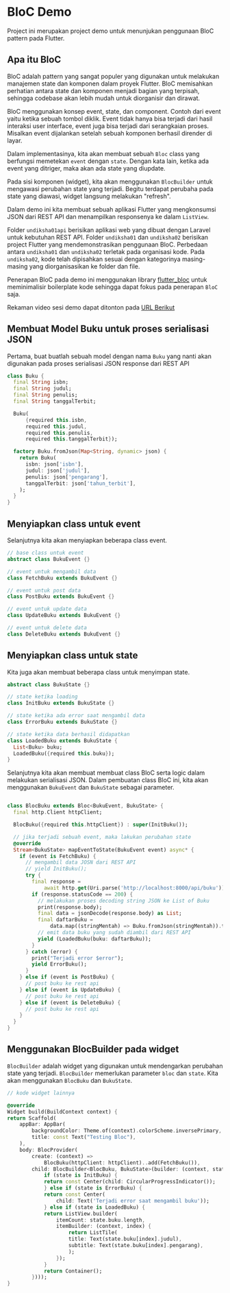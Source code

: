 # BloC Demo

Project ini merupakan project demo untuk menunjukan penggunaan BloC pattern pada
Flutter.

## Apa itu BloC

BloC adalah pattern yang sangat populer yang digunakan untuk melakukan manajemen
state dan komponen dalam proyek Flutter. BloC memisahkan perhatian antara state
dan komponen menjadi bagian yang terpisah, sehingga codebase akan lebih mudah
untuk diorganisir dan dirawat.

BloC menggunakan konsep event, state, dan component. Contoh dari event yaitu
ketika sebuah tombol diklik. Event tidak hanya bisa terjadi dari hasil interaksi
user interface, event juga bisa terjadi dari serangkaian proses. Misalkan event
dijalankan setelah sebuah komponen berhasil dirender di layar.

Dalam implementasinya, kita akan membuat sebuah `Bloc` class yang berfungsi
memetekan `event` dengan `state`. Dengan kata lain, ketika ada event yang
ditriger, maka akan ada state yang diupdate.

Pada sisi komponen (widget), kita akan menggunakan `BlocBuilder` untuk mengawasi
perubahan state yang terjadi. Begitu terdapat perubaha pada state yang diawasi,
widget langsung melakukan "refresh".

Dalam demo ini kita membuat sebuah aplikasi Flutter yang mengkonsumsi JSON dari
REST API dan menampilkan responsenya ke dalam `ListView`.

Folder `undiksha01api` berisikan aplikasi web yang dibuat dengan Laravel untuk
kebutuhan REST API. Folder `undiksha01` dan `undiksha02` berisikan project
Flutter yang mendemonstrasikan penggunaan BloC. Perbedaan antara `undiksha01`
dan `undiksha02` terletak pada organisasi kode. Pada `undiksha02`, kode telah
dipisahkan sesuai dengan kategorinya masing-masing yang diorganisasikan ke
folder dan file. 

Penerapan BloC pada demo ini menggunakan library
[flutter_bloc](https://pub.dev/packages/flutter_bloc) untuk meminimalisir
boilerplate kode sehingga dapat fokus pada penerapan `BloC` saja.

Rekaman video sesi demo dapat ditonton pada
[URL Berikut](https://1drv.ms/f/s!AtNU7TKcQy57g5xr5_umbR8L2lmJaA?e=p84zje)

## Membuat Model Buku untuk proses serialisasi JSON

Pertama, buat buatlah sebuah model dengan nama `Buku` yang nanti akan digunakan
pada proses serialisasi JSON response dari REST API

```dart
class Buku {
  final String isbn;
  final String judul;
  final String penulis;
  final String tanggalTerbit;

  Buku(
      {required this.isbn,
      required this.judul,
      required this.penulis,
      required this.tanggalTerbit});

  factory Buku.fromJson(Map<String, dynamic> json) {
    return Buku(
      isbn: json['isbn'],
      judul: json['judul'],
      penulis: json['pengarang'],
      tanggalTerbit: json['tahun_terbit'],
    );
  }
}
```

## Menyiapkan class untuk event

Selanjutnya kita akan menyiapkan beberapa class event.

```dart
// base class untuk event
abstract class BukuEvent {}

// event untuk mengambil data
class FetchBuku extends BukuEvent {}

// event untuk post data
class PostBuku extends BukuEvent {}

// event untuk update data
class UpdateBuku extends BukuEvent {}

// event untuk delete data
class DeleteBuku extends BukuEvent {}
```

## Menyiapkan class untuk state

Kita juga akan membuat beberapa class untuk menyimpan state.

```dart
abstract class BukuState {}

// state ketika loading
class InitBuku extends BukuState {}

// state ketika ada error saat mengambil data
class ErrorBuku extends BukuState {}

// state ketika data berhasil didapatkan
class LoadedBuku extends BukuState {
  List<Buku> buku;
  LoadedBuku({required this.buku});
}

```

Selanjutnya kita akan membuat membuat class BloC serta logic dalam melakukan
serialisasi JSON. Dalam pembuatan class BloC ini, kita akan menggunakan
`BukuEvent` dan `BukuState` sebagai parameter.

```dart

class BlocBuku extends Bloc<BukuEvent, BukuState> {
  final http.Client httpClient;

  BlocBuku({required this.httpClient}) : super(InitBuku());

  // jika terjadi sebuah event, maka lakukan perubahan state
  @override
  Stream<BukuState> mapEventToState(BukuEvent event) async* {
    if (event is FetchBuku) {
      // mengambil data JOSN dari REST API
      // yield InitBuku();
      try {
        final response =
            await http.get(Uri.parse('http://localhost:8000/api/buku'));
        if (response.statusCode == 200) {
          // melakukan proses decoding string JSON ke List of Buku
          print(response.body);
          final data = jsonDecode(response.body) as List;
          final daftarBuku =
              data.map((stringMentah) => Buku.fromJson(stringMentah)).toList();
          // emit data buku yang sudah diambil dari REST API
          yield (LoadedBuku(buku: daftarBuku));
        }
      } catch (error) {
        print("Terjadi error $error");
        yield ErrorBuku();
      }
    } else if (event is PostBuku) {
      // post buku ke rest api
    } else if (event is UpdateBuku) {
      // post buku ke rest api
    } else if (event is DeleteBuku) {
      // post buku ke rest api
    }
  }
}

```

## Menggunakan BlocBuilder pada widget

`BlocBuilder` adalah widget yang digunakan untuk mendengarkan perubahan state
yang terjadi. `BlocBuilder` memerlukan parameter `bloc` dan `state`. Kita akan
menggunakan `BlocBuku` dan `BukuState`.

```dart
// kode widget lainnya

@override
Widget build(BuildContext context) {
return Scaffold(
    appBar: AppBar(
        backgroundColor: Theme.of(context).colorScheme.inversePrimary,
        title: const Text("Testing Bloc"),
    ),
    body: BlocProvider(
        create: (context) =>
            BlocBuku(httpClient: httpClient)..add(FetchBuku()),
        child: BlocBuilder<BlocBuku, BukuState>(builder: (context, state) {
            if (state is InitBuku) {
            return const Center(child: CircularProgressIndicator());
            } else if (state is ErrorBuku) {
            return const Center(
                child: Text('Terjadi error saat mengambil buku'));
            } else if (state is LoadedBuku) {
            return ListView.builder(
                itemCount: state.buku.length,
                itemBuilder: (context, index) {
                    return ListTile(
                    title: Text(state.buku[index].judul),
                    subtitle: Text(state.buku[index].pengarang),
                    );
                });
            }
            return Container();
        })));
}
```
